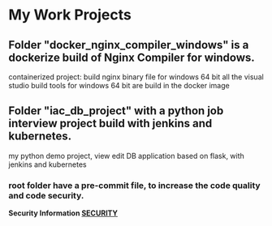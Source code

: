# My Work Projects

## Folder "docker_nginx_compiler_windows" is a dockerize build of Nginx Compiler for windows.
containerized project: build nginx binary file for windows 64 bit
all the visual studio build tools for windows 64 bit are build in the docker image

## Folder "iac_db_project" with a python job interview project build with jenkins and kubernetes.
my python demo project, view edit DB application based on flask, with jenkins and kubernetes

### root folder have a pre-commit file, to increase the code quality and code security.
**Security Information [SECURITY](https://github.com/mjhfvi/DevSecLab/blob/main/SECURITY.md)**
